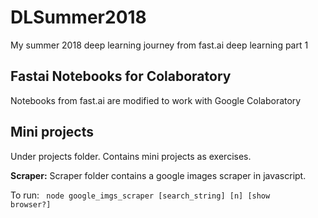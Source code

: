 # DLSummer2018
My summer 2018 deep learning journey from fast.ai deep learning part 1


## Fastai Notebooks for Colaboratory
Notebooks from fast.ai are modified to work with Google Colaboratory

## Mini projects
Under projects folder. Contains mini projects as exercises. 

**Scraper:**
Scraper folder contains a google images scraper in javascript.

To run:
<code> node google_imgs_scraper [search_string] [n] [show browser?] </code>
